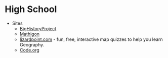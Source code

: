 # High School

- Sites
  - [BigHistoryProject](https://www.bighistoryproject.com/home)
  - [Mathigon](https://mathigon.org/)
  - [lizardpoint.com](https://lizardpoint.com/) - fun, free, interactive map quizzes to help you learn Geography.
  - [Code.org](https://code.org/)
